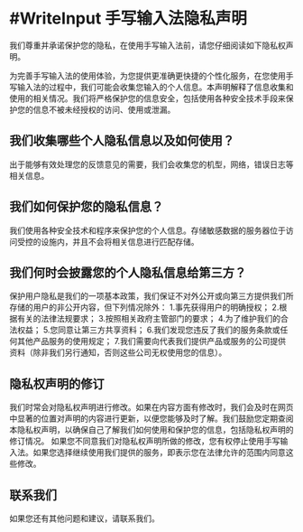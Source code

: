 #WriteInput
手写输入法隐私声明
=========

我们尊重并承诺保护您的隐私，在使用手写输入法前，请您仔细阅读如下隐私权声明。

为完善手写输入法的使用体验，为您提供更准确更快捷的个性化服务，在您使用手写输入法的过程中，我们可能会收集您输入的个人信息。本声明解释了信息收集和使用的相关情况。我们将严格保护您的信息安全，包括使用各种安全技术手段来保护您的信息不被未经授权的访问、使用或泄漏。

我们收集哪些个人隐私信息以及如何使用？
-------
出于能够有效处理您的反馈意见的需要，我们会收集您的机型，网络，错误日志等相关信息。

我们如何保护您的隐私信息？
-------
我们使用各种安全技术和程序来保护您的个人信息。存储敏感数据的服务器位于访问受控的设施内，并且不会将相关信息进行匹配存储。

我们何时会披露您的个人隐私信息给第三方？
-------
保护用户隐私是我们的一项基本政策，我们保证不对外公开或向第三方提供我们所存储的用户的非公开内容，但下列情况除外：
1.事先获得用户的明确授权；
2.根据有关的法律法规要求；
3.按照相关政府主管部门的要求；
4.为了维护我们的合法权益；
5.您同意让第三方共享资料；
6.我们发现您违反了我们的服务条款或任何其他产品服务的使用规定；
7.我们需要向代表我们提供产品或服务的公司提供资料（除非我们另行通知，否则这些公司无权使用您的信息）。

隐私权声明的修订
-------
我们时常会对隐私权声明进行修改。如果在内容方面有修改时，我们会及时在网页中显著的位置对声明的内容进行更新，以便您能够及时了解。我们鼓励您定期查阅本隐私权声明，以确保自己了解我们如何使用和保护您的信息，包括隐私权声明的修订情况。
如果您不同意我们对隐私权声明所做的修改，您有权停止使用手写输入法。如果您选择继续使用我们提供的服务，即表示您在法律允许的范围内同意这些修改。

联系我们
-------
如果您还有其他问题和建议，请联系我们。

